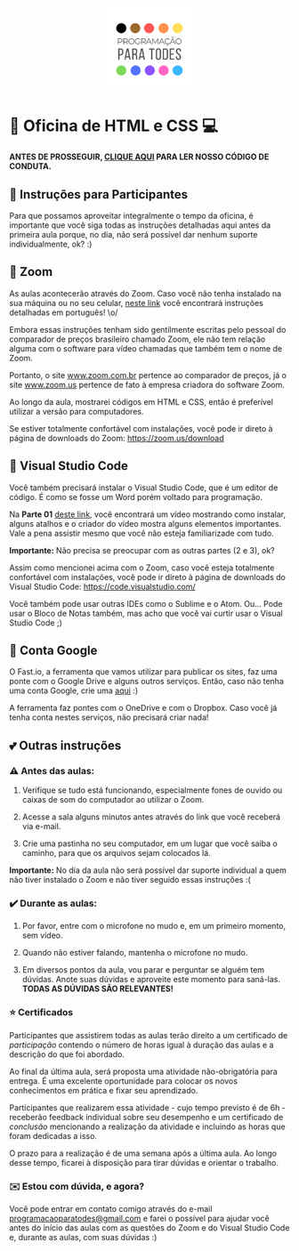 <div align="center"><img src="./img/logo.png" width="30%"></div>

# :star_struck: Oficina de HTML e CSS :computer:

**ANTES DE PROSSEGUIR, [CLIQUE AQUI](http://programacaoparatodes.com.br/codigo-de-conduta/) PARA LER NOSSO CÓDIGO DE CONDUTA.**

## :orange_heart: Instruções para Participantes

Para que possamos aproveitar integralmente o tempo da oficina, é importante que você siga todas as instruções detalhadas aqui antes da primeira aula porque, no dia, não será possível dar nenhum suporte individualmente, ok? :)

## :blue_heart: Zoom 

As aulas acontecerão através do Zoom. Caso você não tenha instalado na sua máquina ou no seu celular, [neste link](https://www.zoom.com.br/notebook/deumzoom/como-usar-o-zoom-no-notebook-e-computador-pc-para-fazer-videoconferencia) você encontrará instruções detalhadas em português! \o/

Embora essas instruções tenham sido gentilmente escritas pelo pessoal do comparador de preços brasileiro chamado Zoom, ele não tem relação alguma com o software para vídeo chamadas que também tem o nome de Zoom.

Portanto, o site www.zoom.com.br pertence ao comparador de preços, já o site www.zoom.us pertence de fato à empresa criadora do software Zoom.

Ao longo da aula, mostrarei códigos em HTML e CSS, então é preferível utilizar a versão para computadores.

Se estiver totalmente confortável com instalações, você pode ir direto à página de downloads do Zoom: https://zoom.us/download 

## :yellow_heart: Visual Studio Code

Você também precisará instalar o Visual Studio Code, que é um editor de código. É como se fosse um Word porém voltado para programação.

Na **Parte 01** [deste link](https://onebitcode.com/visual-studio-code/), você encontrará um vídeo mostrando como instalar, alguns atalhos e o criador do vídeo mostra alguns elementos importantes. Vale a pena assistir mesmo que você não esteja familiarizade com tudo.

**Importante:** Não precisa se preocupar com as outras partes (2 e 3), ok?

Assim como mencionei acima com o Zoom, caso você esteja totalmente confortável com instalações, você pode ir direto à página de downloads do Visual Studio Code: https://code.visualstudio.com/

Você também pode usar outras IDEs como o Sublime e o Atom. Ou... Pode usar o Bloco de Notas também, mas acho que você vai curtir usar o Visual Studio Code ;)

## :purple_heart: Conta Google

O Fast.io, a ferramenta que vamos utilizar para publicar os sites, faz uma ponte com o Google Drive e alguns outros serviços. Então, caso não tenha uma conta Google, crie uma [aqui](https://accounts.google.com/signup/v2/webcreateaccount?service=mail&continue=https%3A%2F%2Fmail.google.com%2Fmail%2F&ltmpl=default&dsh=S-1592844607%3A1591564881048688&gmb=exp&biz=false&flowName=GlifWebSignIn&flowEntry=SignUp) :)

A ferramenta faz pontes com o OneDrive e com o Dropbox. Caso você já tenha conta nestes serviços, não precisará criar nada!

## :two_hearts: Outras instruções

### :warning:	Antes das aulas:

1. Verifique se tudo está funcionando, especialmente fones de ouvido ou caixas de som do computador ao utilizar o Zoom.

2. Acesse a sala alguns minutos antes através do link que você receberá via e-mail.

3. Crie uma pastinha no seu computador, em um lugar que você saiba o caminho, para que os arquivos sejam colocados lá.

**Importante:** No dia da aula não será possível dar suporte individual a quem não tiver instalado o Zoom e não tiver seguido essas instruções :(

### :heavy_check_mark: Durante as aulas:

1. Por favor, entre com o microfone no mudo e, em um primeiro momento, sem vídeo.

2. Quando não estiver falando, mantenha o microfone no mudo.

3. Em diversos pontos da aula, vou parar e perguntar se alguém tem dúvidas. Anote suas dúvidas e aproveite este momento para saná-las. **TODAS AS DÚVIDAS SÃO RELEVANTES!**

### :star: Certificados

Participantes que assistirem todas as aulas terão direito a um certificado de *participação* contendo o número de horas igual à duração das aulas e a descrição do que foi abordado.

Ao final da última aula, será proposta uma atividade não-obrigatória para entrega. É uma excelente oportunidade para colocar os novos conhecimentos em prática e fixar seu aprendizado. 

Participantes que realizarem essa atividade - cujo tempo previsto é de 6h - receberão feedback individual sobre seu desempenho e um certificado de *conclusão* mencionando a realização da atividade e incluindo as horas que foram dedicadas a isso.

O prazo para a realização é de uma semana após a última aula. Ao longo desse tempo, ficarei à disposição para tirar dúvidas e orientar o trabalho.

### :envelope: Estou com dúvida, e agora?

Você pode entrar em contato comigo através do e-mail programacaoparatodes@gmail.com e farei o possível para ajudar você antes do início das aulas com as questões do Zoom e do Visual Studio Code e, durante as aulas, com suas dúvidas :)
